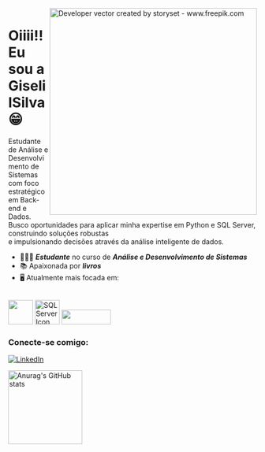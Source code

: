 


<img align="right" alt="Developer vector created by storyset - www.freepik.com" height="420" src="https://user-images.githubusercontent.com/97471199/230774187-e482399b-492c-4c17-a831-0314bf90526e.png">

# Oiiii!! Eu sou a Giseli ISilva 😁
Estudante de Análise e Desenvolvimento de Sistemas  
com foco estratégico em Back-end e Dados.  
Busco oportunidades para aplicar minha expertise em Python e SQL Server, construindo soluções robustas  
e impulsionando decisões através da análise inteligente de dados. 


- 👩🏻‍💻 ***Estudante*** no curso de ***Análise e Desenvolvimento de Sistemas***
- 📚 Apaixonada por ***livros***
- 🖥️ Atualmente mais focada em:
<br>

<div display="inline">

  <img width="50" heigth="50" src="https://cdn.jsdelivr.net/gh/devicons/devicon@latest/icons/python/python-original-wordmark.svg" />
  <img src="https://cdn.jsdelivr.net/gh/devicons/devicon@latest/icons/microsoftsqlserver/microsoftsqlserver-plain.svg" alt="SQL Server Icon" width="50" height="50">
  <img src="https://img.shields.io/badge/Microsoft_SQL_Server-CC2927?logo=microsoft-sql-server&logoColor=FF00F6&color:FFF" width="100" height="30">
          
</div>        

### Conecte-se comigo:

[![LinkedIn](https://img.shields.io/badge/-LinkedIn-000?style=for-the-badge&logo=linkedin&logoColor=FF00F6&color:FFF)](https://www.linkedin.com/in/giseli-irsilva/)

<div align="left">
  <img src="https://github-readme-stats.vercel.app/api?username=GiseliirSilva&show_icons=true&theme=dracula" alt="Anurag's GitHub stats" height="150">
</div>
